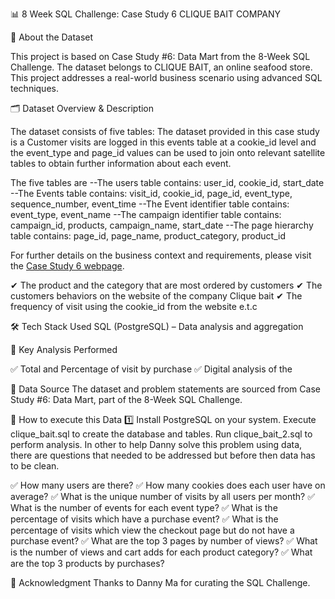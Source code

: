 📊 8 Week SQL Challenge: Case Study 6
CLIQUE BAIT COMPANY

📌 About the Dataset

This project is based on Case Study #6: Data Mart from the 8-Week SQL Challenge. The dataset belongs to CLIQUE BAIT, an online seafood store. This project addresses a real-world business scenario using advanced SQL techniques.


🗂 Dataset Overview & Description

The dataset consists of five tables:
The dataset provided in this case study is a Customer visits are logged in this events table at a cookie_id level and the event_type and page_id values can be used to join onto relevant satellite tables to obtain further information about each event.

The five tables are 
--The users table contains: user_id, cookie_id, start_date
--The Events table contains: visit_id, cookie_id, page_id, event_type, sequence_number, event_time
--The Event identifier table contains: event_type, event_name
--The campaign identifier table contains: campaign_id, products, campaign_name, start_date
--The page hierarchy table contains: page_id, page_name, product_category, product_id




For further details on the business context and requirements, please visit the [Case Study 6 webpage](https://8weeksqlchallenge.com/case-study-6/).

✔ The product and the category that are most ordered by customers
✔ The customers behaviors on the website of the company Clique bait
✔ The frequency of visit using the cookie_id from the website e.t.c

🛠 Tech Stack Used
SQL (PostgreSQL) – Data analysis and aggregation



📌 Key Analysis Performed

✅ Total and Percentage of visit by purchase
✅ Digital analysis of the 



📂 Data Source
The dataset and problem statements are sourced from Case Study #6: Data Mart, part of the 8-Week SQL Challenge.

🚀 How to execute this Data
1️⃣ 
Install PostgreSQL on your system.
Execute clique_bait.sql to create the database and tables.
Run clique_bait_2.sql to perform analysis.
In other to help Danny solve this problem using data, there are questions that needed to be addressed but before then data has to be clean.


✅ How many users are there?	
✅ How many cookies does each user have on average? 
✅ What is the unique number of visits by all users per month?
✅ What is the number of events for each event type?
✅ What is the percentage of visits which have a purchase event?
✅ What is the percentage of visits which view the checkout page but do not have a purchase event?
✅ What are the top 3 pages by number of views?
✅ What is the number of views and cart adds for each product category? 
✅ What are the top 3 products by purchases?



📢 Acknowledgment
Thanks to Danny Ma for curating the SQL Challenge.
